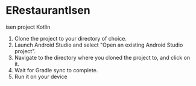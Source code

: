 # ERestaurantIsen
isen project Kotlin 


1. Clone the project to your directory of choice.
2. Launch Android Studio and select "Open an existing Android Studio project".
3. Navigate to the directory where you cloned the project to, and  click on it.
4. Wait for Gradle sync to complete.
5. Run it on your device

